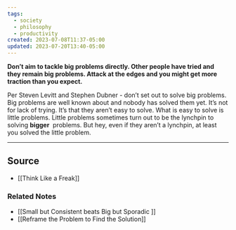 ```yaml
---
tags:
  - society
  - philosophy
  - productivity
created: 2023-07-08T11:37-05:00
updated: 2023-07-20T13:40-05:00
---
```

**Don’t aim to tackle big problems directly. Other people have tried and they remain big problems. Attack at the edges and you might get more traction than you expect.**

Per Steven Levitt and Stephen Dubner - don’t set out to solve big problems. Big problems are well known about and nobody has solved them yet. It’s not for lack of trying. It’s that they aren’t easy to solve. What is easy to solve is little problems. Little problems sometimes turn out to be the lynchpin to solving **bigger**
 problems. But hey, even if they aren’t a lynchpin, at least you solved the little problem.

---

## Source
- [[Think Like a Freak]]

### Related Notes
- [[Small but Consistent beats Big but Sporadic ]] 
- [[Reframe the Problem to Find the Solution]]